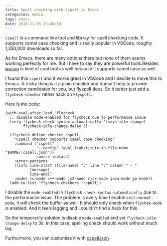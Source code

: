 ```yaml
---
title: Spell checking with Cspell in Emacs
categories: emacs
tags: emacs
date: 2018-11-05 23:46:18
---
```


`cspell` is a command line tool and librray for spell checking code. It supports camel case checking
and is really popular in VSCode, roughly 1,350,000 downloads so far.

As for Emacs, there are many options there but none of them seems working perfectly for me. But I
have to say they are powerful tools.Besides [wucuo]() is kind of cool tool as well because it
supports camel case as well.

I found this `cspell` and it works great in VSCode and I decide to move this to Emacs. A tricky
thing is it a plain checker and doesn't help to provide correction candidates for you, but flyspell
does. So it better just add a `flycheck-checker` rather hack on `Flyspell`.

Here is the code:

```emacs-lisp
(with-eval-after-load 'flycheck
  ;; disable mode-enabled for flycheck due to performance issue
  (setq flycheck-check-syntax-automatically '(save idle-change)
        flycheck-idle-change-delay 3)

  (flycheck-define-checker cspell
    "Cspell checker supports camel case checking"
    :command ("cspell"
              "--config" (eval (substitute-in-file-name "$HOME/.cspell.json"))
              source-inplace)
    :error-patterns
    ((info line-start (file-name) ":" line ":" column " - "
           (message)
           line-end))
    :modes (c-mode c++-mode js2-mode rjsx-mode java-mode go-mode))
  (add-to-list 'flycheck-checkers 'cspell))
```

I disable the `mode-enabled` in `flycheck-check-syntax-automatically` due to the performance issue.
The problem is every time I enable `evil-normal-mode`, it will check the buffer as well. It should
only check when `flychek-mode` is enabled. And it feels lagging and I couldn't find a hack for this.

So the temporarily solution is disable `mode-enabled` and set `flycheck-idle-change-delay` to 3s. In
this case, spelling check should work without much lag.

Furthurmore, you can customize it with [cspell.json](https://github.com/Jason3S/cspell#cspelljson)
